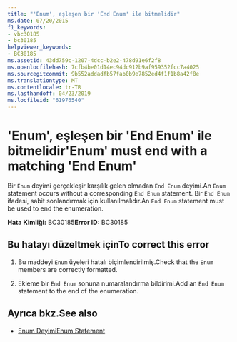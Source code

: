 ```yaml
---
title: "'Enum', eşleşen bir 'End Enum' ile bitmelidir"
ms.date: 07/20/2015
f1_keywords:
- vbc30185
- bc30185
helpviewer_keywords:
- BC30185
ms.assetid: 43dd759c-1207-4dcc-b2e2-478d91e6f2f8
ms.openlocfilehash: 7cfb4be01d14ec94dc912b9af959352fcc7a4025
ms.sourcegitcommit: 9b552addadfb57fab0b9e7852ed4f1f1b8a42f8e
ms.translationtype: MT
ms.contentlocale: tr-TR
ms.lasthandoff: 04/23/2019
ms.locfileid: "61976540"
---
```

# <a name="enum-must-end-with-a-matching-end-enum"></a><span data-ttu-id="7f48f-102">'Enum', eşleşen bir 'End Enum' ile bitmelidir</span><span class="sxs-lookup"><span data-stu-id="7f48f-102">'Enum' must end with a matching 'End Enum'</span></span>
<span data-ttu-id="7f48f-103">Bir `Enum` deyimi gerçekleşir karşılık gelen olmadan `End Enum` deyimi.</span><span class="sxs-lookup"><span data-stu-id="7f48f-103">An `Enum` statement occurs without a corresponding `End Enum` statement.</span></span> <span data-ttu-id="7f48f-104">Bir `End Enum` ifadesi, sabit sonlandırmak için kullanılmalıdır.</span><span class="sxs-lookup"><span data-stu-id="7f48f-104">An `End Enum` statement must be used to end the enumeration.</span></span>  
  
 <span data-ttu-id="7f48f-105">**Hata Kimliği:** BC30185</span><span class="sxs-lookup"><span data-stu-id="7f48f-105">**Error ID:** BC30185</span></span>  
  
## <a name="to-correct-this-error"></a><span data-ttu-id="7f48f-106">Bu hatayı düzeltmek için</span><span class="sxs-lookup"><span data-stu-id="7f48f-106">To correct this error</span></span>  
  
1. <span data-ttu-id="7f48f-107">Bu maddeyi `Enum` üyeleri hatalı biçimlendirilmiş.</span><span class="sxs-lookup"><span data-stu-id="7f48f-107">Check that the `Enum` members are correctly formatted.</span></span>  
  
2. <span data-ttu-id="7f48f-108">Ekleme bir `End Enum` sonuna numaralandırma bildirimi.</span><span class="sxs-lookup"><span data-stu-id="7f48f-108">Add an `End Enum` statement to the end of the enumeration.</span></span>  
  
## <a name="see-also"></a><span data-ttu-id="7f48f-109">Ayrıca bkz.</span><span class="sxs-lookup"><span data-stu-id="7f48f-109">See also</span></span>

- [<span data-ttu-id="7f48f-110">Enum Deyimi</span><span class="sxs-lookup"><span data-stu-id="7f48f-110">Enum Statement</span></span>](../../visual-basic/language-reference/statements/enum-statement.md)
